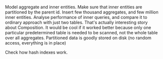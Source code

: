 Model aggregate and inner entities.
Make sure that inner entities are partitioned by the parent id.
Insert few thousand aggregates, and few million inner entities.
Analyse performance of inner queries, and compare it to ordinary approach with just two tables.
That's actually interesting story about Composition. It would be cool if it worked better because only one particular predetermined table is needed to be scanned, not the whole table over all aggregates.
Partitioned data is goodly stored on disk (no random access, everything is in place)

Check how hash indexes work.